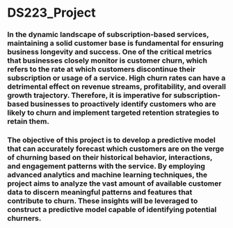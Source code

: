 # DS223_Project
### In the dynamic landscape of subscription-based services, maintaining a solid customer base is fundamental for ensuring business longevity and success. One of the critical metrics that businesses closely monitor is customer churn, which refers to the rate at which customers discontinue their subscription or usage of a service. High churn rates can have a detrimental effect on revenue streams, profitability, and overall growth trajectory. Therefore, it is imperative for subscription-based businesses to proactively identify customers who are likely to churn and implement targeted retention strategies to retain them.

### The objective of this project is to develop a predictive model that can accurately forecast which customers are on the verge of churning based on their historical behavior, interactions, and engagement patterns with the service. By employing advanced analytics and machine learning techniques, the project aims to analyze the vast amount of available customer data to discern meaningful patterns and features that contribute to churn. These insights will be leveraged to construct a predictive model capable of identifying potential churners.

